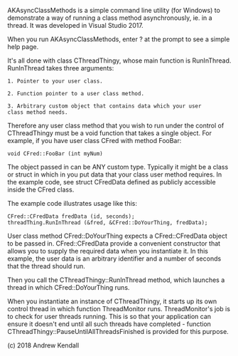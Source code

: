 AKAsyncClassMethods is a simple command line utility (for Windows)
to demonstrate a way of running a class method asynchronously,
ie. in a thread. It was developed in Visual Studio 2017.

When you run AKAsyncClassMethods, enter ? at the prompt to see a
simple help page.

It's all done with class CThreadThingy, whose main function is RunInThread.
RunInThread takes three arguments:

	1. Pointer to your user class.
	
	2. Function pointer to a user class method.
	
	3. Arbitrary custom object that contains data which your user
	class method needs.

Therefore any user class method that you wish to run under the control
of CThreadThingy must be a void function that takes a single object.
For example, if you have user class CFred with method FooBar:

	void CFred::FooBar (int myNum)

The object passed in can be ANY custom type. Typically it might be a
class or struct in which in you put data that your class user method
requires. In the example code, see struct CFredData defined as publicly
accessible inside the CFred class.

The example code illustrates usage like this:

	CFred::CFredData fredData (id, seconds);
	threadThing.RunInThread (&fred, &CFred::DoYourThing, fredData);

User class method CFred::DoYourThing expects a CFred::CFredData object
to be passed in. CFred::CFredData provide a convenient constructor that
allows you to supply the required data when you instantiate it. In this
example, the user data is an arbitrary identifier and a number of seconds
that the thread should run.

Then you call the CThreadThingy::RunInThread method, which launches a
thread in which CFred::DoYourThing runs.

When you instantiate an instance of CThreadThingy, it starts up its own
control thread in which function ThreadMonitor runs. ThreadMonitor's
job is to check for user threads running. This is so that your
application can ensure it doesn't end until all such threads have 
completed - function CThreadThingy::PauseUntilAllThreadsFinished is
provided for this purpose.

(c) 2018 Andrew Kendall
